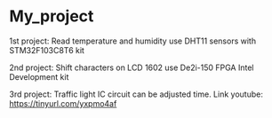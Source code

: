# My_project
1st project: Read temperature and humidity use DHT11 sensors with STM32F103C8T6 kit

2nd project: Shift characters on LCD 1602 use De2i-150 FPGA Intel Development kit

3rd project: Traffic light IC circuit can be adjusted time.
        Link youtube:  https://tinyurl.com/yxpmo4af
